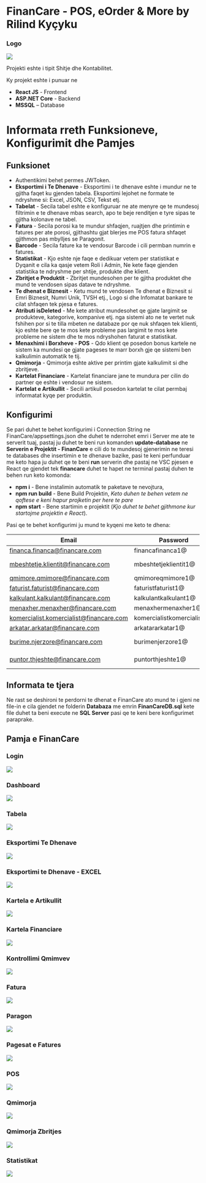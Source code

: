 # FinanCare - POS, eOrder & More by Rilind Kyçyku

### Logo

![](ReadMeImages/Logo.png)

Projekti eshte i tipit Shitje dhe Kontabilitet.

Ky projekt eshte i punuar ne

- **React JS** - Frontend
- **ASP.NET Core** - Backend
- **MSSQL** – Database

# Informata rreth Funksioneve, Konfigurimit dhe Pamjes

## Funksionet

- Authentikimi behet permes JWToken.
- **Eksportimi i Te Dhenave** - Eksportimi i te dhenave eshte i mundur ne te gjitha faqet ku gjenden tabela. Eksportimi lejohet ne formate te ndryshme si: Excel, JSON, CSV, Tekst etj.
- **Tabelat** - Secila tabel eshte e konfiguruar ne ate menyre qe te mundesoj filtrimin e te dhenave mbas search, apo te beje renditjen e tyre sipas te gjitha kolonave ne tabel.
- **Fatura** - Secila porosi ka te mundur shfaqjen, ruajtjen dhe printimin e fatures per ate porosi, gjithashtu gjat blerjes me POS fatura shfaqet gjithmon pas mbylljes se Paragonit.
- **Barcode** - Secila fature ka te vendosur Barcode i cili permban numrin e fatures.
- **Statistikat** - Kjo eshte nje faqe e dedikuar vetem per statistikat e Dyqanit e cila ka qasje vetem Roli i Admin, Ne kete faqe gjenden statistika te ndryshme per shtije, produkte dhe klient.
- **Zbritjet e Produktit** - Zbritjet mundesohen per te gjitha produktet dhe mund te vendosen sipas datave te ndryshme.
- **Te dhenat e Biznesit** - Ketu mund te vendosen Te dhenat e Biznesit si Emri Biznesit, Numri Unik, TVSH etj., Logo si dhe Infomatat bankare te cilat shfaqen tek pjesa e fatures.
- **Atributi isDeleted** - Me kete atribut mundesohet qe gjate largimit se produkteve, kategorive, kompanive etj. nga sistemi ato ne te vertet nuk fshihen por si te tilla mbeten ne databaze por qe nuk shfaqen tek klienti, kjo eshte bere qe te mos kete probleme pas largimit te mos kete probleme ne sistem dhe te mos ndryshohen faturat e statistikat.
- **Menaxhimi i Borxheve - POS** - Qdo klient qe posedon bonus kartele ne sistem ka mundesi qe gjate pageses te marr borxh gje qe sistemi ben kalkulimin automatik te tij.
- **Qmimorja** - Qmimorja eshte aktive per printim gjate kalkulimit si dhe zbritjeve.
- **Kartelat Financiare** - Kartelat financiare jane te mundura per cilin do partner qe eshte i vendosur ne sistem.
- **Kartelat e Artikullit** - Secili artikull posedon kartelat te cilat permbaj informatat kyqe per produktin.

## Konfigurimi

Se pari duhet te behet konfigurimi i Connection String ne FinanCare/appsettings.json dhe duhet te nderrohet emri i Server me ate te serverit tuaj, pastaj ju duhet te beni run komanden **update-database** ne **Serverin e Projektit - FinanCare** e cili do te mundesoj gjenerimin ne teresi te databases dhe insertimin e te dhenave bazike, pasi te keni perfunduar me keto hapa ju duhet qe te beni **run** serverin dhe pastaj ne VSC pjesen e React qe gjendet tek **financare** duhet te hapet ne terminal pastaj duhen te behen run keto komonda:

- **npm i** - Bene instalimin automatik te paketave te nevojtura,
- **npm run build** - Bene Build Projektin,
  _Keto duhen te behen vetem ne qoftese e keni hapur projketin per here te pare_
- **npm start** - Bene startimin e projektit (_Kjo duhet te behet gjithmone kur startojme projektin e React_).

Pasi qe te behet konfigurimi ju mund te kyqeni me keto te dhena:

| **Email**                               | **Password**               | **Aksesi**            |
| --------------------------------------- | -------------------------- | --------------------- |
| financa.financa@financare.com           | financafinanca1@           | Financa               |
| mbeshtetje.klientit@financare.com       | mbeshtetjeklientit1@       | Mbeshtetje e Klientit |
| qmimore.qmimore@financare.com           | qmimoreqmimore1@           | Qmimore               |
| faturist.faturist@financare.com         | faturistfaturist1@         | Faturist              |
| kalkulant.kalkulant@financare.com       | kalkulantkalkulant1@       | Kalkulant             |
| menaxher.menaxher@financare.com         | menaxhermenaxher1@         | Menaxher              |
| komercialist.komercialist@financare.com | komercialistkomercialist1@ | Komercialist          |
| arkatar.arkatar@financare.com           | arkatararkatar1@           | Arkatar               |
| burime.njerzore@financare.com           | burimenjerzore1@           | Burime Njerzore       |
| puntor.thjeshte@financare.com           | puntorthjeshte1@           | Puntor i Thjeshte     |

## Informata te tjera

Ne rast se deshironi te perdorni te dhenat e FinanCare ato mund te i gjeni ne file-in e cila gjendet ne folderin **Databaza** me emrin **FinanCareDB.sql** kete file duhet ta beni execute ne **SQL Server** pasi qe te keni bere konfigurimet paraprake.

## Pamja e FinanCare

### Login

![](ReadMeImages/Login.png)

### Dashboard

![](ReadMeImages/Dashboard.png)

### Tabela

![](ReadMeImages/Tabela.png)

### Eksportimi Te Dhenave

![](ReadMeImages/ExportimiTeDhenave.png)

### Eksportimi te Dhenave - EXCEL

![](ReadMeImages/ExportimiTeDhenave.jpeg)

### Kartela e Artikullit

![](ReadMeImages/KartelaEArtikullit.png)

### Kartela Financiare

![](ReadMeImages/KartelaFinanciare.png)

### Kontrollimi Qmimvev

![](ReadMeImages/KontrollimiQmimev.png)

### Fatura

![](ReadMeImages/Fatura.jpg)

### Paragon

![](ReadMeImages/Paragon.jpg)

### Pagesat e Fatures

![](ReadMeImages/PagesatEFatures.png)

### POS

![](ReadMeImages/POS.png)

### Qmimorja

![](ReadMeImages/Qmimorja.jpg)

### Qmimorja Zbritjes

![](ReadMeImages/QmimorjaZbritjes.jpg)

### Statistikat

![](ReadMeImages/Statistikat.png)
